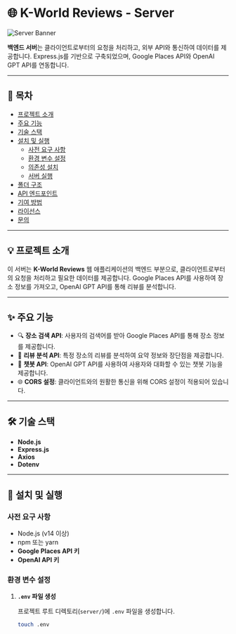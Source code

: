 # 🌐 K-World Reviews - Server

![Server Banner](https://via.placeholder.com/800x200?text=K-World+Reviews+Server)

**백엔드 서버**는 클라이언트로부터의 요청을 처리하고, 외부 API와 통신하여 데이터를 제공합니다. Express.js를 기반으로 구축되었으며, Google Places API와 OpenAI GPT API를 연동합니다.

---

## 📖 목차

- [프로젝트 소개](#-프로젝트-소개)
- [주요 기능](#-주요-기능)
- [기술 스택](#-기술-스택)
- [설치 및 실행](#-설치-및-실행)
  - [사전 요구 사항](#사전-요구-사항)
  - [환경 변수 설정](#환경-변수-설정)
  - [의존성 설치](#의존성-설치)
  - [서버 실행](#서버-실행)
- [폴더 구조](#-폴더-구조)
- [API 엔드포인트](#-api-엔드포인트)
- [기여 방법](#-기여-방법)
- [라이선스](#-라이선스)
- [문의](#-문의)

---

## 💡 프로젝트 소개

이 서버는 **K-World Reviews** 웹 애플리케이션의 백엔드 부분으로, 클라이언트로부터의 요청을 처리하고 필요한 데이터를 제공합니다. Google Places API를 사용하여 장소 정보를 가져오고, OpenAI GPT API를 통해 리뷰를 분석합니다.

---

## ✨ 주요 기능

- 🔍 **장소 검색 API**: 사용자의 검색어를 받아 Google Places API를 통해 장소 정보를 제공합니다.
- 📝 **리뷰 분석 API**: 특정 장소의 리뷰를 분석하여 요약 정보와 장단점을 제공합니다.
- 💬 **챗봇 API**: OpenAI GPT API를 사용하여 사용자와 대화할 수 있는 챗봇 기능을 제공합니다.
- 🌐 **CORS 설정**: 클라이언트와의 원활한 통신을 위해 CORS 설정이 적용되어 있습니다.

---

## 🛠 기술 스택

- **Node.js**
- **Express.js**
- **Axios**
- **Dotenv**

---

## 🚀 설치 및 실행

### 사전 요구 사항

- Node.js (v14 이상)
- npm 또는 yarn
- **Google Places API 키**
- **OpenAI API 키**

### 환경 변수 설정

1. **`.env` 파일 생성**

   프로젝트 루트 디렉토리(`server/`)에 `.env` 파일을 생성합니다.

   ```bash
   touch .env
